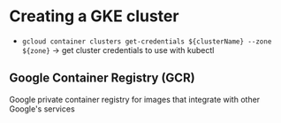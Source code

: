 # Creating a GKE cluster

- `gcloud container clusters get-credentials ${clusterName} --zone ${zone}` -> get cluster credentials to use with kubectl

## Google Container Registry (GCR)

Google private container registry for images that integrate with other Google's services

